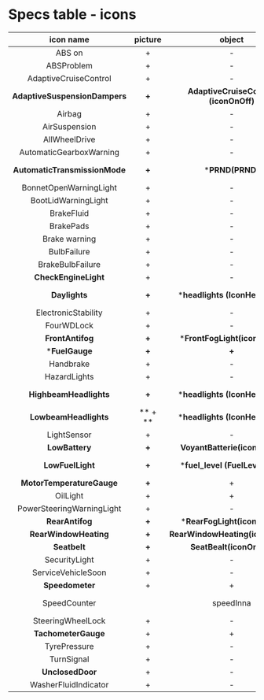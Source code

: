 # Specs table - icons


| icon name   |  picture  |  object | Comments |
| :---: | :---: | :---: | :---: |
| ABS on | +|   - |  - | 
| ABSProblem    |  + |  - | 
| AdaptiveCruiseControl | + | -|  -| 
| **AdaptiveSuspensionDampers**    |  **+** | **AdaptiveCruiseControl (iconOnOff)** | **390,230 60,60 yellow** |
| Airbag    |  +|  - | .  -  |  - |  - | . 
| AirSuspension    | + |  - | .  -  |  - |  - | . 
| AllWheelDrive    | + |  - | .  -  |  - |  - | . 
| AutomaticGearboxWarning    |  + |  - | .  -  |  - |  - | . 
| **AutomaticTransmissionMode** |  **+** |  ***PRND(PRND)** | **1=P, 2=R, 3=N, 4=D ** | 
| BonnetOpenWarningLight    |  + |  - |   -  |  - |  - | . 
| BootLidWarningLight    |  + |  - |  -  |  - |  - | . 
| BrakeFluid    | +  |  - |  -  |  - |  - | . 
| BrakePads    | + |  - |   -  |  - |  - | . 
| Brake warning | + |  -  |
| BulbFailure    |  + |  - |   -  |  - |  - | . 
| BrakeBulbFailure |  +  |   -  |
|**CheckEngineLight**    |  + |  - | .  -  |  - |  - | . 
| **Daylights** |  **+** | ***headlights (IconHeadlight)** | **470,320 50x50 value=1**|
| ElectronicStability   | + |  - | .  -  |  - |  - | . 
| FourWDLock    | + |  - |   -  |  - |  - | . 
| **FrontAntifog**    | **+**  |  ***FrontFogLight(iconOnOff)** |  **460,360 50x50**| 
| ***FuelGauge**    |**+** | **+**  |
| Handbrake    |  + |  - | .  -  |  - |  - | . 
| HazardLights    | +  |  - | .  -  |  - |  - | . 
| **HighbeamHeadlights**    |  **+** | ***headlights (IconHeadlight)** | **470,320 50x50 value=3**|
|**LowbeamHeadlights** |** + ** | ***headlights (IconHeadlight)** | **470,32050x500 value=2**|
| LightSensor    |  + |  - | -  |  - |  - | . 
| **LowBattery**    | **+**| **VoyantBatterie(iconOnOff**)|**900,420, 40x40** | 
| **LowFuelLight**    | **+** |***fuel_level (FuelLevelInna)** |**1270,370 50x50 *l*=value*0.01f** |
| **MotorTemperatureGauge**   | **+** |  + | 
| OilLight    |  +  |  + |  - | . 
| PowerSteeringWarningLight    |  + |  - | .  -  |  - |  - | . 
|**RearAntifog**    | **+**  |  ***RearFogLight(iconOnOff)** |  **460,360 50x50**| 
| **RearWindowHeating**    |  **+** | **RearWindowHeating(iconOnOff)** | **470,400 50x50** | 
| **Seatbelt**    |  **+** | **SeatBealt(iconOnOff)** | **900,220 50x50** |
| SecurityLight    |  +|  - | .  -  |  - |  - | . 
| ServiceVehicleSoon    |  + |  - | .  -  |  - |  - | . 
| **Speedometer**    | +|  + | .  -  |  - |  - | . 
| SpeedCounter | | speedInna | Rect(615,390,120,60), text position 740,435 |
| SteeringWheelLock    |  +  |  - | .  -  |  - |  - | . 
| **TachometerGauge**    |  + | + | .  -  |  - |  - | . 
| TyrePressure    |  + |  - | .  -  |  - |  - | . 
| TurnSignal    |  +|  - | .  -  |  - |  - | . 
|**UnclosedDoor**  |  + |  - | .  -  |  - |  - | . 
| WasherFluidIndicator    |  + |  - | .  -  |  
